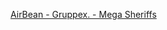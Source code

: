 [AirBean - Gruppex. - Mega Sheriffs](https://www.figma.com/board/UK5CDpugwJjAX6jkhuwnuf/AirBean-%7C-Grupp-ex.-%7C-Mega-Sheriffs?node-id=0-1&node-type=canvas&t=ftLWN8HCgQ8k5UuM-0)
